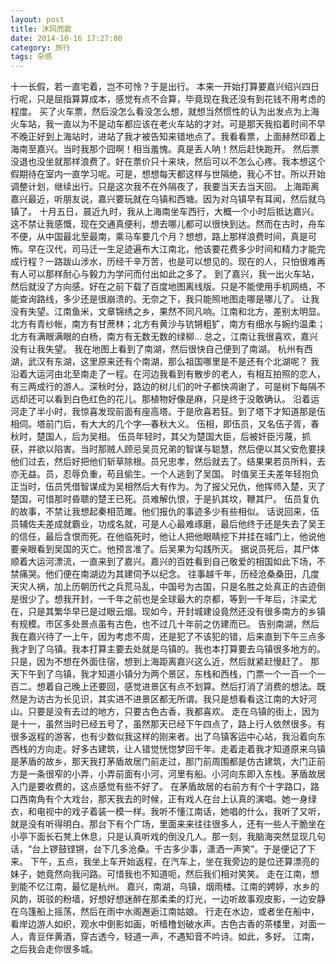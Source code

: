 ```yaml
---
layout: post
title: 沐风而歌
date: 2014-10-16 17:27:00
category: 旅行
tags: 杂感
---
```


十一长假，若一直宅着，岂不可怜？于是出行。
本来一开始打算要嘉兴绍兴四日行呢，只是屈指算算成本，感觉有点不合算，毕竟现在我还没有到花钱不用考虑的程度。
买了火车票，然后没怎么看没怎么想，就想当然惯性的认为出发点为上海火车站，我一直以为不是动车都应该在老火车站的才对。可是那天我掐着时间不早不晚正好到上海站时，进站了我才被告知来错地点了。我看看票，上面赫然印着上海南至嘉兴。当时我那个囧啊！相当羞愧。真是丢人呐！然后赶快跑开。
然后票没退也没坐就那样浪费了。好在票价只十来块，然后可以不怎么心疼。我本想这个假期待在室内一直学习呢。可是，想想每天都这样与世隔绝，我心不甘。所以开始调整计划，继续出行。只是这次我不在外隔夜了，我要当天去当天回。
上海距离嘉兴最近，听朋友说，嘉兴要玩就在乌镇和西塘。因为对乌镇早有耳闻，然后就乌镇了。
十月五日，晨近九时，我从上海南坐车西行，大概一个小时后抵达嘉兴。这不禁让我感慨，现在交通真便利，想去哪儿都可以很快到达。然而在古时，舟车不便，从中国最北至最南，乘马车要几个月？想想，路上那样浪费时间，真是可怖。早在汉代，司马迁一生足迹遍布大江南北，他该要花费多少时间和精力才能完成行程？一路跋山涉水，历经千辛万苦，也是可以想见的。现在的人，只怕很难再有人可以那样耐心与毅力为学问而付出如此之多了。
到了嘉兴，我一出火车站，然后就没了方向感。好在之前下载了百度地图离线版。只是不能使用手机网络，不能查询路线，多少还是很崩溃的。无奈之下，我只能照地图走哪是哪儿了。
让我没有失望。江南鱼米，文章锦绣之乡，果然不同凡响。江南和北方，差别太明显。北方有青纱帐，南方有甘蔗林；北方有黄沙与钪锵粗犷，南方有细水与婉约温柔；北方有满眼满眼的白杨，南方有无数无数的绿柳…
总之，江南让我很喜欢，嘉兴没有让我失望。
我在地图上看到了南湖，然后很快自己便到了南湖。
杭州有西湖，武汉有东湖，这里原来还有个南湖，那么祖国哪里是不是还有个北湖呢？
我沿着大运河由北至南走了一程。在河边我看到有散步的老人，有相互拍照的恋人，有三两成行的游人。深秋时分，路边的树儿们的叶子都快凋谢了，可是树下每隔不远却还可以看到白色红色的花儿。那植物好像是麻，只是终于没敢确认。
沿着运河走了半小时，我惊喜发现前面有座高塔。于是欣喜若狂。到了塔下才知道那是伍相伺。塔前门后，有大大的几个字—春秋大义。
伍相，即伍员，又名伍子胥，春秋时，楚国人，后为吴相。
伍员年轻时，其父为楚国大臣，后被奸臣污蔑，抓获，并欲以陷害。当时那贼人顾忌吴员兄弟的智谋与聪慧，然后便以其父安危要挟他们过去，然后好把他们斩草除根。员兄忠孝，然后就去了。结果果若员所料，去亦无益。员，忍辱负重，苟且偷生。一个人逃到了吴国。
时值吴王夫差年轻抱负正当时，伍员凭借智谋成为吴相然后大有作为。为了报父兄仇，他挥师入楚，灭了楚国，可惜那时昏聩的楚王已死。员难解仇恨，于是扒其坟，鞭其尸。
伍员复仇的故事，不禁让我想起秦相范雎。他们报仇的事迹多少有些相似。
话说回来，伍员辅佐夫差成就霸业，功成名就，可是人心最难琢磨，最后他终于还是失去了吴王的信任，最后含恨而死。在他临死时，他让人把他眼睛挖下并挂在城门上，他说他要亲眼看到吴国的灭亡。他预言准了。后吴果为勾践所灭。
据说员死后，其尸体顺着大运河漂流，一直来到了嘉兴。嘉兴的百姓看到自己敬爱的相国如此下场，不禁痛哭。他们便在南湖边为其建伺予以纪念。
往事越千年，历经沧桑桑田，几度天灾人祸，加上历朝历代之兵荒马乱，中国号为古国，只是名胜之处真正的古迹倒是很少了。想我开封，一千年之前也是全球最大的京都，等到一千年后，汴梁尤在，只是其繁华早已是过眼云烟。现如今，开封城建设竟然还没有很多南方的乡镇有规模。市区多处景点虽有古色，也不过几十年前之仿建而已。
告别南湖，然后我在嘉兴待了一上午，因为考虑不周，还是犯了不该犯的错，后来直到下午三点多我才到了乌镇。我本打算主要去处就是乌镇的。我也本打算要去乌镇很多地方的。只是，因为不想在外面住宿，想到上海距离嘉兴这么近，然后就紧赶慢赶了。
那天下午到了乌镇，我才知道小镇分为两个景区，东栈和西栈，门票一个一百一个一百二。想着自己晚上还要回，感觉进景区有点不划算。然后打消了消费的想法。既然是为访古为长见识，其实进不进景区都无所谓。我只是想看看这江南的大好河山。只要是没有去过的地方，只要古色古香，我都喜欢。
走在乌镇的街上，因为是十一，虽然当时已经五号了，虽然那天已经下午四点了，路上行人依然很多。有很多返程的游客，也有少数似我这样的刚来者。出了乌镇客运中心站，我沿着向东西栈的方向走。好多古建筑，让人错觉恍惚梦回千年。走着走着我才知道原来乌镇是茅盾的故乡，那天我打茅盾故居门前走过，那门前周围都是仿古建筑，大门正前方是一条很窄的小弄，小弄前面有小河，河里有船。小河向东即入东栈。茅盾故居入门是要收费的，这点感觉有些不好了。
在茅盾故居的右前方有个十字路口，路口西南角有个大戏台，那天我去的时候，正有戏人在台上认真的演唱。她一身绿衣，和电视中的戏子着装一模一样。我听不懂江南话，她唱的什么，我听了又听，就是没有听得明白。那台下有个广场，里面来来往往很多人，还有一些人干脆坐在小亭下面长石凳上休息，只是认真听戏的倒没几人。那一刻，我脑海突然显现几句话，“台上锣鼓铿锵，台下几多沧桑。千古多少事，潇洒一声笑”。于是便记了下来。
下午，五点，我坐上车开始返程，在汽车上，坐在我旁边的是位还算漂亮的妹子，她竟然向我问路。可惜我也不知道呃，然后我们相对笑笑。
走在江南，想到能不忆江南，最忆是杭州。
嘉兴，南湖，乌镇，烟雨楼。江南的娉婷，水乡的风韵，斑驳的粉墙，好想好想迷醉在那柔柔的灯光，一边听故事观皮影，一边安静在乌篷船上摇荡，然后在雨中水阁邂逅江南姑娘。
行走在水边，或者坐在船中，看岸边游人如织，观水中倒影如画，听樯橹划破水声。古色古香的茶楼里，对面一人，青豆伴黄酒，穿古透今，轻道一声，不遇知音不吟诗。如此，多好。
江南，之后我会走你很多城。
